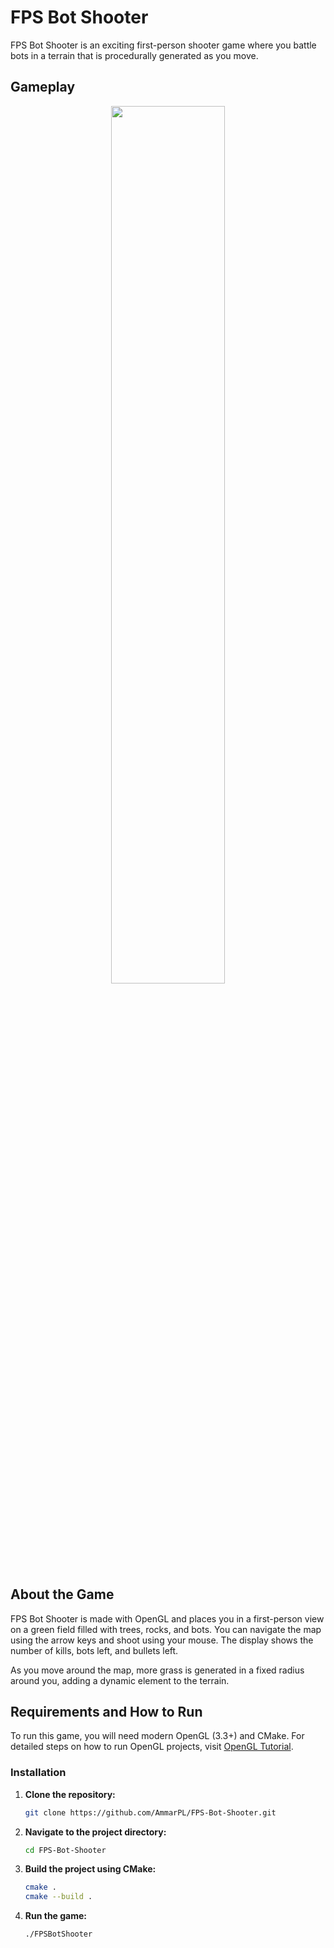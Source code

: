 # FPS Bot Shooter

FPS Bot Shooter is an exciting first-person shooter game where you battle bots in a terrain that is procedurally generated as you move.

## Gameplay

<div align="center">
  <img src="src/Gameplay.gif" width="60%">
</div>

## About the Game
FPS Bot Shooter is made with OpenGL and places you in a first-person view on a green field filled with trees, rocks, and bots. You can navigate the map using the arrow keys and shoot using your mouse. The display shows the number of kills, bots left, and bullets left.

As you move around the map, more grass is generated in a fixed radius around you, adding a dynamic element to the terrain.

## Requirements and How to Run
To run this game, you will need modern OpenGL (3.3+) and CMake. For detailed steps on how to run OpenGL projects, visit [OpenGL Tutorial](http://www.opengl-tutorial.org/).

### Installation

1. **Clone the repository:**
   ```sh
   git clone https://github.com/AmmarPL/FPS-Bot-Shooter.git
   ```

2. **Navigate to the project directory:**
   ```sh
   cd FPS-Bot-Shooter
   ```

3. **Build the project using CMake:**
   ```sh
   cmake .
   cmake --build .
   ```

4. **Run the game:**
   ```sh
   ./FPSBotShooter
   ```


